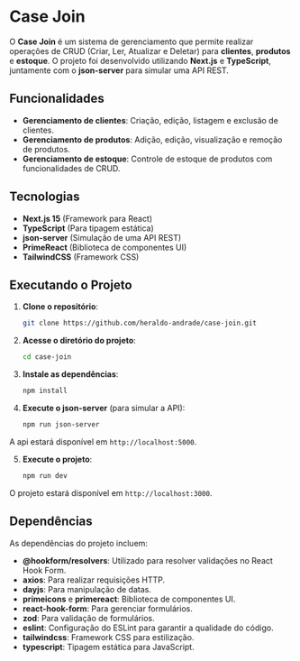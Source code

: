 
# Case Join

O **Case Join** é um sistema de gerenciamento que permite realizar operações de CRUD (Criar, Ler, Atualizar e Deletar) para **clientes**, **produtos** e **estoque**. O projeto foi desenvolvido utilizando **Next.js** e **TypeScript**, juntamente com o **json-server** para simular uma API REST.

## Funcionalidades

- **Gerenciamento de clientes**: Criação, edição, listagem e exclusão de clientes.
- **Gerenciamento de produtos**: Adição, edição, visualização e remoção de produtos.
- **Gerenciamento de estoque**: Controle de estoque de produtos com funcionalidades de CRUD.

## Tecnologias

- **Next.js 15** (Framework para React)
- **TypeScript** (Para tipagem estática)
- **json-server** (Simulação de uma API REST)
- **PrimeReact** (Biblioteca de componentes UI)
- **TailwindCSS** (Framework CSS)

## Executando o Projeto

1. **Clone o repositório**:

   ```bash
   git clone https://github.com/heraldo-andrade/case-join.git
   ```

2. **Acesse o diretório do projeto**:

   ```bash
   cd case-join
   ```

3. **Instale as dependências**:

   ```bash
   npm install
   ```

4. **Execute o json-server** (para simular a API):

   ```bash
   npm run json-server
   ```
A api estará disponível em `http://localhost:5000`.

5. **Execute o projeto**:

   ```bash
   npm run dev
   ```

O projeto estará disponível em `http://localhost:3000`.

## Dependências

As dependências do projeto incluem:

- **@hookform/resolvers**: Utilizado para resolver validações no React Hook Form.
- **axios**: Para realizar requisições HTTP.
- **dayjs**: Para manipulação de datas.
- **primeicons** e **primereact**: Biblioteca de componentes UI.
- **react-hook-form**: Para gerenciar formulários.
- **zod**: Para validação de formulários.
- **eslint**: Configuração do ESLint para garantir a qualidade do código.
- **tailwindcss**: Framework CSS para estilização.
- **typescript**: Tipagem estática para JavaScript.